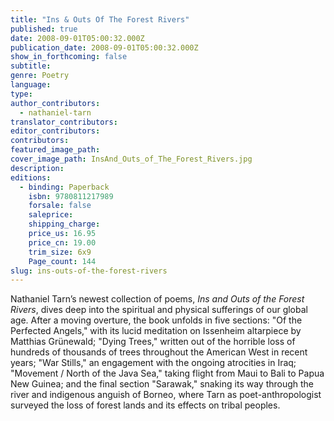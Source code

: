 ```yaml
---
title: "Ins & Outs Of The Forest Rivers"
published: true
date: 2008-09-01T05:00:32.000Z
publication_date: 2008-09-01T05:00:32.000Z
show_in_forthcoming: false
subtitle:
genre: Poetry
language:
type:
author_contributors:
  - nathaniel-tarn
translator_contributors:
editor_contributors:
contributors:
featured_image_path:
cover_image_path: InsAnd_Outs_of_The_Forest_Rivers.jpg
description:
editions:
  - binding: Paperback
    isbn: 9780811217989
    forsale: false
    saleprice:
    shipping_charge:
    price_us: 16.95
    price_cn: 19.00
    trim_size: 6x9
    Page_count: 144
slug: ins-outs-of-the-forest-rivers
---
```


Nathaniel Tarn’s newest collection of poems, _Ins and Outs of the Forest Rivers_, dives deep into the spiritual and physical sufferings of our global age. After a moving overture, the book unfolds in five sections: "Of the Perfected Angels," with its lucid meditation on Issenheim altarpiece by Matthias Grünewald; "Dying Trees," written out of the horrible loss of hundreds of thousands of trees throughout the American West in recent years; "War Stills," an engagement with the ongoing atrocities in Iraq; "Movement / North of the Java Sea," taking flight from Maui to Bali to Papua New Guinea; and the final section "Sarawak," snaking its way through the river and indigenous anguish of Borneo, where Tarn as poet-anthropologist surveyed the loss of forest lands and its effects on tribal peoples.

